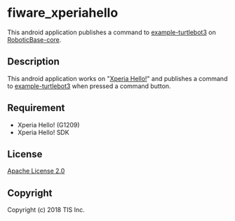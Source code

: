 # fiware_xperiahello
This android application publishes a command to [example-turtlebot3](https://github.com/RoboticBase/example-turtlebot3) on [RoboticBase-core](https://github.com/RoboticBase/core).

## Description
This android application works on "[Xperia Hello!](https://www.sonymobile.co.jp/product/smartproducts/g1209/)" and publishes a command to [example-turtlebot3](https://github.com/RoboticBase/example-turtlebot3) when pressed a command button.

## Requirement
* Xperia Hello! (G1209)
* Xperia Hello! SDK

## License

[Apache License 2.0](/LICENSE)

## Copyright
Copyright (c) 2018 TIS Inc.
